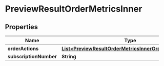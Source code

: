 

# PreviewResultOrderMetricsInner


## Properties

| Name | Type | Description | Notes |
|------------ | ------------- | ------------- | -------------|
|**orderActions** | [**List&lt;PreviewResultOrderMetricsInnerOrderActionsInner&gt;**](PreviewResultOrderMetricsInnerOrderActionsInner.md) |  |  [optional] |
|**subscriptionNumber** | **String** |  |  [optional] |



